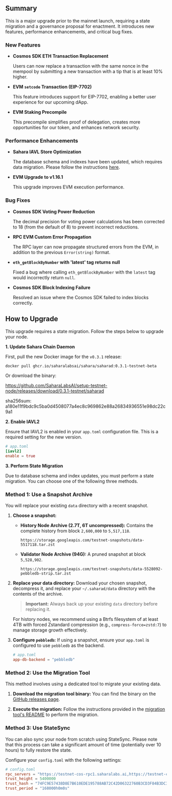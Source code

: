 ## Summary

This is a major upgrade prior to the mainnet launch, requiring a state migration and a governance proposal for enactment. It introduces new features, performance enhancements, and critical bug fixes.

### New Features

- **Cosmos SDK ETH Transaction Replacement**

  Users can now replace a transaction with the same nonce in the mempool by submitting a new transaction with a tip that is at least 10% higher.

- **EVM `setcode` Transaction (EIP-7702)**

  This feature introduces support for EIP-7702, enabling a better user experience for our upcoming dApp.

- **EVM Staking Precompile**

  This precompile simplifies proof of delegation, creates more opportunities for our token, and enhances network security.

### Performance Enhancements

- **Sahara IAVL Store Optimization**

  The database schema and indexes have been updated, which requires data migration. Please follow the instructions [here](#how-to-upgrade).

- **EVM Upgrade to v1.16.1**

  This upgrade improves EVM execution performance.

### Bug Fixes

- **Cosmos SDK Voting Power Reduction**

  The decimal precision for voting power calculations has been corrected to 18 (from the default of 8) to prevent incorrect reductions.

- **RPC EVM Custom Error Propagation**

  The RPC layer can now propagate structured errors from the EVM, in addition to the previous `Error(string)` format.

- **`eth_getBlockByNumber` with 'latest' tag returns null**

  Fixed a bug where calling `eth_getBlockByNumber` with the `latest` tag would incorrectly return `null`.

- **Cosmos SDK Block Indexing Failure**

  Resolved an issue where the Cosmos SDK failed to index blocks correctly.

## How to Upgrade

This upgrade requires a state migration. Follow the steps below to upgrade your node.

**1. Update Sahara Chain Daemon**

First, pull the new Docker image for the `v0.3.1` release:

```bash
docker pull ghcr.io/saharalabsai/sahara/saharad:0.3.1-testnet-beta
```

Or download the binary:

https://github.com/SaharaLabsAI/setup-testnet-node/releases/download/0.3.1-testnet/saharad

sha256sum: a180e11f9bdc9c5ba0d4508077a4ec8c969862e88a26834936551e98dc22c9a1

**2. Enable IAVL2**

Ensure that IAVL2 is enabled in your `app.toml` configuration file. This is a required setting for the new version.

```toml
# app.toml
[iavl2]
enable = true
```

**3. Perform State Migration**

Due to database schema and index updates, you must perform a state migration. You can choose one of the following three methods.

### Method 1: Use a Snapshot Archive

You will replace your existing `data` directory with a recent snapshot.

1.  **Choose a snapshot:**
    -   **History Node Archive (2.7T, 6T uncompressed):** Contains the complete history from block `2,600,000` to `5,517,118`.
        ```
        https://storage.googleapis.com/testnet-snapshots/data-5517118.tar.zst
        ```
    -   **Validator Node Archive (94G):** A pruned snapshot at block `5,528,902`.
        ```
        https://storage.googleapis.com/testnet-snapshots/data-5528092-pebbledb-strip.tar.zst
        ```

2.  **Replace your data directory:**
    Download your chosen snapshot, decompress it, and replace your `~/.saharad/data` directory with the contents of the archive.

    > **Important:** Always back up your existing `data` directory before replacing it.

    For history nodes, we recommend using a Btrfs filesystem of at least 4TB with forced Zstandard compression (e.g., `compress-force=zstd:7`) to manage storage growth effectively.

3.  **Configure `pebbledb`:**
    If using a snapshot, ensure your `app.toml` is configured to use `pebbledb` as the backend.

    ```toml
    # app.toml
    app-db-backend = "pebbledb"
    ```

### Method 2: Use the Migration Tool

This method involves using a dedicated tool to migrate your existing data.

1.  **Download the migration tool binary:**
    You can find the binary on the [GitHub releases page](https://github.com/SaharaLabsAI/iavl-migration/releases/tag/v1.0.0).

2.  **Execute the migration:**
    Follow the instructions provided in the [migration tool's README](https://github.com/SaharaLabsAI/iavl-migration?tab=readme-ov-file#1-execute-migration) to perform the migration.

### Method 3: Use StateSync

You can also sync your node from scratch using StateSync. Please note that this process can take a significant amount of time (potentially over 10 hours) to fully restore the state.

Configure your `config.toml` with the following settings:

```toml
# config.toml
rpc_servers = "https://testnet-cos-rpc1.saharalabs.ai,https://testnet-cos-rpc2.saharalabs.ai,https://testnet-cos-rpc3.saharalabs.ai"
trust_height = 5400000
trust_hash = "74FC9E57438D8E7B610EDE195788AB72C42D06322760B3CD3F84B3DC3D25FC28"
trust_period = "168000h0m0s"
```